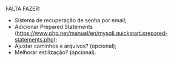 FALTA FAZER:
- Sistema de recuperação de senha por email;
- Adicionar Prepared Statements (https://www.php.net/manual/en/mysqli.quickstart.prepared-statements.php);
- Ajustar caminhos e arquivos? (opcional);
- Melhorar estilização? (opcional).